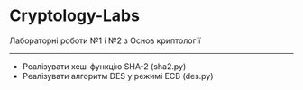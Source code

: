 # Cryptology-Labs
Лабораторні роботи №1 і №2 з Основ криптології

---

- Реалізувати хеш-функцію SHA-2 (sha2.py)
- Реалізувати алгоритм DES  у режимі ЕCB (des.py)
